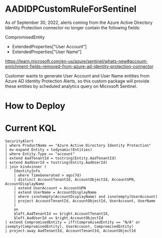 # AADIDPCustomRuleForSentinel
As of September 30, 2022, alerts coming from the Azure Active Directory Identity Protection connector no longer contain the following fields:

CompromisedEntity
- ExtendedProperties["User Account"]
- ExtendedProperties["User Name”]

https://learn.microsoft.com/en-us/azure/sentinel/whats-new#account-enrichment-fields-removed-from-azure-ad-identity-protection-connector

Customer wants to generate User Account and User Name entities from Azure AD Identity Protection Alerts, so this custom package will provide these entities by scheduled analytics query on Microsoft Sentinel.

# How to Deploy


# Current KQL

```
SecurityAlert
| where ProductName == "Azure Active Directory Identity Protection"
| mv-expand Entity = todynamic(Entities)
| where Entity.Type == "account"
| extend AadTenantId = tostring(Entity.AadTenantId)
| extend AadUserId = tostring(Entity.AadUserId)
| join kind=inner (
    IdentityInfo
    | where TimeGenerated > ago(7d)
    | distinct AccountTenantId, AccountObjectId, AccountUPN, AccountDisplayName
    | extend UserAccount = AccountUPN
    | extend UserName = AccountDisplayName
    | where isnotempty(AccountDisplayName) and isnotempty(UserAccount)
    | project AccountTenantId, AccountObjectId, UserAccount, UserName
    )
    on
    $left.AadTenantId == $right.AccountTenantId,
    $left.AadUserId == $right.AccountObjectId
| extend CompromisedEntity = iff(CompromisedEntity == "N/A" or isempty(CompromisedEntity), UserAccount, CompromisedEntity)
| project-away AadTenantId, AccountTenantId, AccountObjectId
```
